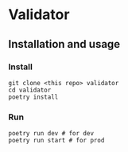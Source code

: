 # Validator

## Installation and usage


### Install

```shell
git clone <this repo> validator
cd validator
poetry install
```

### Run

```shell
poetry run dev # for dev
poetry run start # for prod
```
